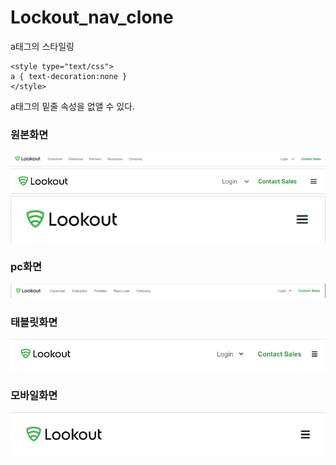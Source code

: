 ﻿# Lockout_nav_clone
a태그의 스타일링
```
<style type="text/css"> 
a { text-decoration:none } 
</style> 
```
a태그의 밑줄 속성을 없앨 수 있다.


### 원본화면
![src](screenshot/look_1488x314_full.png?raw=true)
![src](screenshot/look_768x1024_ipad.png?raw=true)
![src](screenshot/look_414x736_mob.png?raw=true)

### pc화면
![src](screenshot/look_1488x314_clone.png?raw=true)

### 태블릿화면
![src](screenshot/look_768x1024_clone.png?raw=true)

### 모바일화면
![src](screenshot/look_414x736_clone.png?raw=true)
